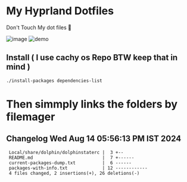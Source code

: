 # My Hyprland Dotfiles
  Don't Touch My dot files 🙂
 

  ![image](https://github.com/ALEX5402/dotfiles/assets/76860596/2fbe6020-4d76-4cf7-b052-58ff43cda405)
  ![demo](https://github.com/ALEX5402/dotfiles/assets/76860596/ff68bba7-e8da-49d3-a716-3ed3d73cfc25)

## Install ( I use cachy os Repo BTW keep that in mind )
``` ./install-packages dependencies-list ```

# Then simmply links the folders by filemager
 
## Changelog Wed Aug 14 05:56:13 PM IST 2024
```
 Local/share/dolphin/dolphinstaterc |  3 +--
 README.md                          |  7 +------
 current-packages-dump.txt          |  6 ------
 packages-with-info.txt             | 12 ------------
 4 files changed, 2 insertions(+), 26 deletions(-)
```
 
